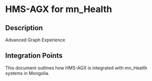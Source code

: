 # HMS-AGX for mn_Health

## Description

Advanced Graph Experience

## Integration Points

This document outlines how HMS-AGX is integrated with mn_Health systems in Mongolia.
